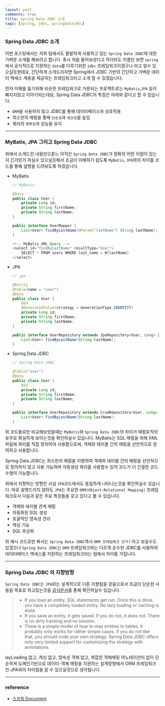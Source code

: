 ```yaml
---
layout: post
comments: true
title: Spring Data JDBC 소개
tags: [spring, jdbc, springdatajdbc]
---
```


### Spring Data JDBC 소개

이번 포스팅에서는 저희 팀에서도 활발하게 사용하고 있는 `Spring Data JDBC`에 대한 가벼운 소개를 해보려고 합니다. 혹시 처음 들어보셨다고 하더라도 이름만 보면 `spring` 에서 공식적으로 지원하는 `data`를 다루기위한 `jdbc` 프레임워크이겠구나 라고 알수 있으실듯한데요, 간단하게 소개드리자면 Spring에서 JDBC 기반의 간단하고 가벼운 데이터 액세스 계층을 제공하는 프레임워크라고 소개 할 수 있겠습니다.

먼저 이해를 돕기위해 비슷한 프레임워크로 거론되는 프로젝트로는 `MyBatis`,`JPA` 등이 빠지지않고 이야기되는데요, Spring Data JDBC의 특징은 아래와 같다고 할 수 있습니다.
- `ORM`을 사용하지 않고 JDBC를 통해 데이터베이스와 상호작용
- 최소한의 매핑을 통해 `단순성`과 `생산성`을 높임
- 쿼리의 `명확성`과 성능을 유지

---

### MyBatis, JPA 그리고 Spring Data JDBC

위에서 소개드린 내용만으론느 아직은 `Spring Data JDBC`가 정확히 어떤 이점이 있는지 긴가민가 하실수 있으실듯해서 조금더 이해하기 쉽도록 `MyBatis`, `JPA`와의 차이를 코드를 통해 설명을 드려보도록 하겠습니다.

- MyBatis
    ```java
    // MyBatis

    @Data
    public class User {
        private Long id;
        private String firstName;
        private String lastName;
    }

    public interface UserMapper {
        List<User> findByLastName(@Param("lastName") String lastName);
    }

    <!-- MyBatis XML Query -->
    <select id="findByLastName" resultType="User">
        SELECT * FROM users WHERE last_name = #{lastName}
    </select>
    ```
- JPA
    ```java
    // jpa

    @Entity
    @Table(name = "user")
    @Data
    public class User {
        @Id
        @GeneratedValue(strategy = GenerationType.IDENTITY)
        private Long id;
        private String firstName;
        private String lastName;
    }

    public interface UserRepository extends JpaRepository<User, Long> {
        List<User> findByLastName(String lastName);
    }
    ```
- Spring Data JDBC
    ```java
    // Spring Data JDBC

    @Table("user")
    @Data
    public class User {
        @Id
        private Long id;
        private String firstName;
        private String lastName;
    }

    public interface UserRepository extends CrudRepository<User, Long> {
        List<User> findByLastName(String lastName);
    }
    ```

위 코드들로만 비교해보았을때는 `MyBatis`와 `Spring Data JDBC`의 차이가 매핑로직의 유무로 확실하게 보이는것을 확인하실수 있습니다. MyBatis는 SQL 매핑을 위해 XML 파일에 쿼리를 직접 정의하여 사용함으로써, 객체와 테이블 간의 매핑을 선언적으로 정의하고 사용합니다.  

Spring Data JDBC는 최소한의 매핑을 지향하여 객체와 테이블 간의 매핑을 선언적으로 정의하지 않고 사용 가능하며 자동생성 쿼리를 사용할수 있어 코드가 더 간결한 코드수행이 가능합니다.

위에서 지향하는 방향은 사실 `JPA`코드에서도 동일하게 나타나는것을 확인하실수 있습니다. 따로 설명드리지 않아도 `JPA`는 주요한 `ORM(Object-Relational Mapping)` 프레임워크로서 다음과 같은 주요 특징들을 갖고 있다고 볼 수 있습니다.

- 객체와 테이블 관계 매핑
- 자동화된 SQL 생성
- 포괄적인 영속성 관리
- 캐싱 기능
- SQL 추상화

위 예시 코드로만 봐서는 `Spring Data JDBC`역시 `ORM 프레임워크 인가?` 라고 보실수도 있겠으나 `Spring Data JDBC`는 `ORM` 프레임워크와는 다르게 순수한 JDBC를 사용하여 데이터베이스 액세스를 지원하는 프레임워크라는 점에서 차이를 가집니다.

---

### Spring Data JDBC 의 지향방향

`Spring Data JDBC`는 `JPA`와는 설계적으로 다른 지향점을 갖음으로서 조금더 단순한 사용을 목표로 하고있는것을 [공식문서](https://docs.spring.io/spring-data/jdbc/docs/3.1.0/reference/html/#jdbc.why)를 통해 확인하실수 있습니다.

> - If you load an entity, SQL statements get run. Once this is done, you have a completely loaded entity. No lazy loading or caching is done.
> - If you save an entity, it gets saved. If you do not, it does not. There is no dirty tracking and no session.
> - There is a simple model of how to map entities to tables. It probably only works for rather simple cases. If you do not like that, you should code your own strategy. Spring Data JDBC offers only very limited support for customizing the strategy with annotations.

layLoading 없고, 캐싱 없고, 영속성 객체 없고, 복잡한 객체매핑 어노테이션이 없이 단순하게 도메인기반으로 데이터-객체 매핑을 지원하는 설계방향에서 ORM 프레임워크인 JPA와의 차이점을 알 수 있으실것으로 생각됩니다.

---

### reference
- [스프링 Document](https://docs.spring.io/spring-data/jdbc/docs/3.1.0/reference/html/#reference)
